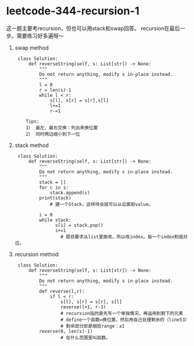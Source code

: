 # leetcode-344-recursion-1

这一题主要考recursion，但也可以用stack和swap回答。
recursion在最后一步。需要练习好多遍呀～

1. swap method 

        class Solution:
            def reverseString(self, s: List[str]) -> None:
                """
                Do not return anything, modify s in-place instead.
                """
                l = 0
                r = len(s)-1
                while l < r:
                    s[l], s[r] = s[r],s[l]
                    l+=1
                    r-=1
                    
           Tips:
           1） 最左、最右交换：列出来换位置
           2） 同时两边缩小到下一位
        
2. stack method

        class Solution:
            def reverseString(self, s: List[str]) -> None:
                """
                Do not return anything, modify s in-place instead.
                """
                stack = []
                for c in s:
                    stack.append(c)
                print(stack) 
                    # 建一个Stack，这样待会就可以从后面取value。
                
                i = 0
                while stack:
                      s[i] = stack.pop()
                      i+=1
                        # 题目要求从list里面改，所以改index。每一个index和值对应。
             
3. recursion method

        class Solution:
            def reverseString(self, s: List[str]) -> None:
                """
                Do not return anything, modify s in-place instead.
                """
                def reverse(l,r):
                    if l < r:
                        s[l], s[r] = s[r], s[l]
                        reverse(l+1, r-1)
                        # recursion指的是先写一个单独情况，再运用到剩下的元素
                        # define一个函数=换位置，然后用自己处理剩余的（line53）
                        # 剩余部分即是缩短range：±1
                reverse(0, len(s)-1)
                        # 在什么范围里叫函数。

